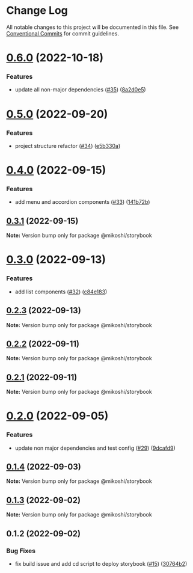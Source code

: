 # Change Log

All notable changes to this project will be documented in this file.
See [Conventional Commits](https://conventionalcommits.org) for commit guidelines.

# [0.6.0](https://github.com/anthony-y-zhu14/MikoshiUI/compare/@mikoshi/storybook@0.5.0...@mikoshi/storybook@0.6.0) (2022-10-18)


### Features

* update all non-major dependencies ([#35](https://github.com/anthony-y-zhu14/MikoshiUI/issues/35)) ([8a2d0e5](https://github.com/anthony-y-zhu14/MikoshiUI/commit/8a2d0e50805a7fa79b78b89807ea2a5568cb1ff0))





# [0.5.0](https://github.com/anthony-y-zhu14/MikoshiUI/compare/@mikoshi/storybook@0.4.0...@mikoshi/storybook@0.5.0) (2022-09-20)


### Features

* project structure refactor ([#34](https://github.com/anthony-y-zhu14/MikoshiUI/issues/34)) ([e5b330a](https://github.com/anthony-y-zhu14/MikoshiUI/commit/e5b330aa42c3c0ea13b0c5d953ddce951da1fba2))





# [0.4.0](https://github.com/anthony-y-zhu14/MikoshiUI/compare/@mikoshi/storybook@0.3.1...@mikoshi/storybook@0.4.0) (2022-09-15)


### Features

* add menu and accordion components ([#33](https://github.com/anthony-y-zhu14/MikoshiUI/issues/33)) ([141b72b](https://github.com/anthony-y-zhu14/MikoshiUI/commit/141b72b00f74050966cf7dfe0a003ec9c620a835))





## [0.3.1](https://github.com/anthony-y-zhu14/MikoshiUI/compare/@mikoshi/storybook@0.3.0...@mikoshi/storybook@0.3.1) (2022-09-15)

**Note:** Version bump only for package @mikoshi/storybook





# [0.3.0](https://github.com/anthony-y-zhu14/MikoshiUI/compare/@mikoshi/storybook@0.2.3...@mikoshi/storybook@0.3.0) (2022-09-13)


### Features

* add list components ([#32](https://github.com/anthony-y-zhu14/MikoshiUI/issues/32)) ([c84e183](https://github.com/anthony-y-zhu14/MikoshiUI/commit/c84e183d553f7436fa6ca67fe4106264f148c23b))





## [0.2.3](https://github.com/anthony-y-zhu14/MikoshiUI/compare/@mikoshi/storybook@0.2.2...@mikoshi/storybook@0.2.3) (2022-09-13)

**Note:** Version bump only for package @mikoshi/storybook





## [0.2.2](https://github.com/anthony-y-zhu14/MikoshiUI/compare/@mikoshi/storybook@0.2.1...@mikoshi/storybook@0.2.2) (2022-09-11)

**Note:** Version bump only for package @mikoshi/storybook





## [0.2.1](https://github.com/anthony-y-zhu14/MikoshiUI/compare/@mikoshi/storybook@0.2.0...@mikoshi/storybook@0.2.1) (2022-09-11)

**Note:** Version bump only for package @mikoshi/storybook





# [0.2.0](https://github.com/anthony-y-zhu14/MikoshiUI/compare/@mikoshi/storybook@0.1.4...@mikoshi/storybook@0.2.0) (2022-09-05)


### Features

* update non major dependencies and test config ([#29](https://github.com/anthony-y-zhu14/MikoshiUI/issues/29)) ([9dcafd9](https://github.com/anthony-y-zhu14/MikoshiUI/commit/9dcafd9773342116a1ca194989af60fa86b957ff))





## [0.1.4](https://github.com/anthony-y-zhu14/MikoshiUI/compare/@mikoshi/storybook@0.1.3...@mikoshi/storybook@0.1.4) (2022-09-03)

**Note:** Version bump only for package @mikoshi/storybook





## [0.1.3](https://github.com/anthony-y-zhu14/MikoshiUI/compare/@mikoshi/storybook@0.1.2...@mikoshi/storybook@0.1.3) (2022-09-02)

**Note:** Version bump only for package @mikoshi/storybook





## 0.1.2 (2022-09-02)


### Bug Fixes

* fix build issue and add cd script to deploy storybook ([#15](https://github.com/anthony-y-zhu14/MikoshiUI/issues/15)) ([30764b2](https://github.com/anthony-y-zhu14/MikoshiUI/commit/30764b220d5e87d6738181535776c628665f7eb0))
